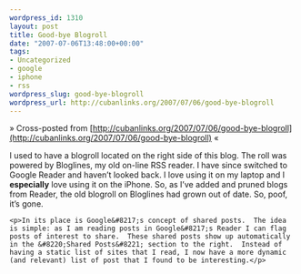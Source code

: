 ```yaml
--- 
wordpress_id: 1310
layout: post
title: Good-bye Blogroll
date: "2007-07-06T13:48:00+00:00"
tags: 
- Uncategorized
- google
- iphone
- rss
wordpress_slug: good-bye-blogroll
wordpress_url: http://cubanlinks.org/2007/07/06/good-bye-blogroll
---
```

&raquo; Cross-posted from [http://cubanlinks.org/2007/07/06/good-bye-blogroll](http://cubanlinks.org/2007/07/06/good-bye-blogroll) &laquo;

<p>I used to have a blogroll located on the right side of this blog.  The roll was powered by Bloglines, my old on-line <span class="caps">RSS</span> reader.  I have since switched to Google Reader and haven&#8217;t looked back.  I love using it on my laptop and I <strong>especially</strong> love using it on the iPhone.  So, as I&#8217;ve added and pruned blogs from Reader, the old blogroll on Bloglines had grown out of date.  So, poof, it&#8217;s gone.</p>


	<p>In its place is Google&#8217;s concept of shared posts.  The idea is simple: as I am reading posts in Google&#8217;s Reader I can flag posts of interest to share.  These shared posts show up automatically in the &#8220;Shared Posts&#8221; section to the right.  Instead of having a static list of sites that I read, I now have a more dynamic (and relevant) list of post that I found to be interesting.</p>
